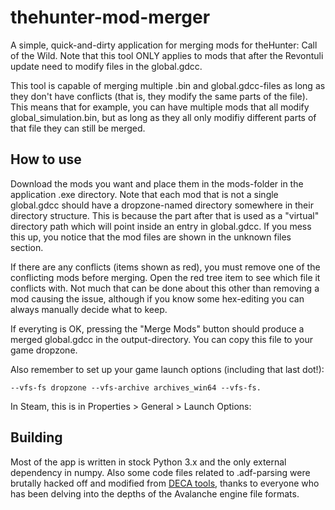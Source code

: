 # thehunter-mod-merger

A simple, quick-and-dirty application for merging mods for theHunter: Call of the Wild. Note that this tool ONLY applies to mods that after the Revontuli update need to modify files in the global.gdcc.

This tool is capable of merging multiple .bin and global.gdcc-files as long as they don't have conflicts (that is, they modify the same parts of the file). This means that for example, you can have multiple mods that all modify global_simulation.bin, but as long as they all only modifiy different parts of that file they can still be merged.

## How to use

Download the mods you want and place them in the mods-folder in the application .exe directory. Note that each mod that is not a single global.gdcc should have a dropzone-named directory somewhere in their directory structure. This is because the part after that is used as a "virtual" directory path which will point inside an entry in global.gdcc. If you mess this up, you notice that the mod files are shown in the unknown files section.

If there are any conflicts (items shown as red), you must remove one of the conflicting mods before merging. Open the red tree item to see which file it conflicts with. Not much that can be done about this other than removing a mod causing the issue, although if you know some hex-editing you can always manually decide what to keep.

If everyting is OK, pressing the "Merge Mods" button should produce a merged global.gdcc in the output-directory. You can copy this file to your game dropzone. 

Also remember to set up your game launch options (including that last dot!):

`--vfs-fs dropzone --vfs-archive archives_win64 --vfs-fs.`

 In Steam, this is in Properties > General > Launch Options:

## Building

Most of the app is written in stock Python 3.x and the only external dependency in numpy. Also some code files related to .adf-parsing were brutally hacked off and modified from [DECA tools](https://github.com/kk49/deca), thanks to everyone who has been delving into the depths of the Avalanche engine file formats.
